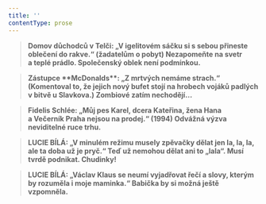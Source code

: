 ```yaml
---
title: ''
contentType: prose
---
```


<section>

> ****Domov důchodců v Telči**: „V igelitovém sáčku si s sebou přineste oblečení do rakve.“ (žadatelům o pobyt) **Nezapomeňte na svetr a teplé prádlo. Společenský oblek není podmínkou.****

> ****Zástupce** **McD****onalds**: „Z mrtvých nemáme strach.“ (Komentoval to, že jejich nový bufet stojí na hrobech vojáků padlých v bitvě u Slavkova.) **Zombiové zatím nechodějí…****

> ****Fidelis Schlée**: „Můj pes Karel, dcera Kateřina, žena Hana a Večerník Praha nejsou na prodej.“ (1994) **Odvážná výzva neviditelné ruce trhu.****

> ****LUCIE BÍLÁ**: „V minulém režimu musely zpěvačky dělat jen la, la, la, ale ta doba už je pryč.“ **Teď už nemohou dělat ani to „lala“. Musí tvrdě podnikat. Chudinky!****

> ****LUCIE BÍLÁ**: „**Václav Klaus** se neumí vyjadřovat řečí a slovy, kterým by rozuměla i moje maminka.“ **Babička by si možná ještě vzpomněla.****

</section>
